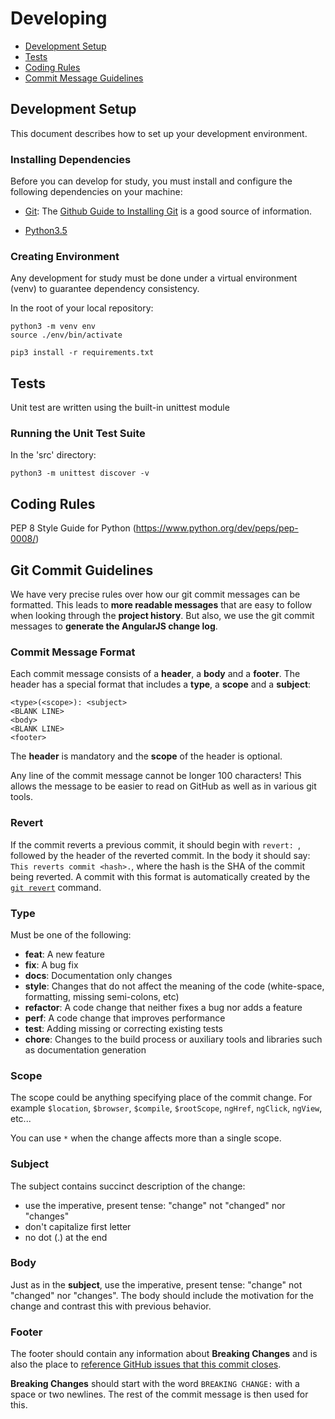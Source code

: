 # Developing

* [Development Setup](#setup)
* [Tests](#tests)
* [Coding Rules](#rules)
* [Commit Message Guidelines](#commits)

## <a name="setup"> Development Setup

This document describes how to set up your development environment.

### Installing Dependencies
Before you can develop for study, you must install and configure the following dependencies on your
machine:
* [Git](http://git-scm.com/): The [Github Guide to Installing Git][git-setup] is a good source of information.

* [Python3.5](https://www.python.org/)

### Creating Environment

Any development for study must be done under a virtual environment (venv) to guarantee dependency consistency.

In the root of your local repository:
```
python3 -m venv env
source ./env/bin/activate
```
``` 
pip3 install -r requirements.txt
```

## <a name="tests"> Tests

Unit test are written using the built-in unittest module

### <a name="unit-tests"></a> Running the Unit Test Suite

In the 'src' directory:
```
python3 -m unittest discover -v
```

## <a name="rules"></a> Coding Rules
PEP 8 Style Guide for Python (https://www.python.org/dev/peps/pep-0008/)


## <a name="commits"></a> Git Commit Guidelines

We have very precise rules over how our git commit messages can be formatted.  This leads to **more
readable messages** that are easy to follow when looking through the **project history**.  But also,
we use the git commit messages to **generate the AngularJS change log**.

### Commit Message Format
Each commit message consists of a **header**, a **body** and a **footer**.  The header has a special
format that includes a **type**, a **scope** and a **subject**:

```
<type>(<scope>): <subject>
<BLANK LINE>
<body>
<BLANK LINE>
<footer>
```

The **header** is mandatory and the **scope** of the header is optional.

Any line of the commit message cannot be longer 100 characters! This allows the message to be easier
to read on GitHub as well as in various git tools.

### Revert
If the commit reverts a previous commit, it should begin with `revert: `, followed by the header
of the reverted commit.
In the body it should say: `This reverts commit <hash>.`, where the hash is the SHA of the commit
being reverted.
A commit with this format is automatically created by the [`git revert`][git-revert] command.

### Type
Must be one of the following:

* **feat**: A new feature
* **fix**: A bug fix
* **docs**: Documentation only changes
* **style**: Changes that do not affect the meaning of the code (white-space, formatting, missing
  semi-colons, etc)
* **refactor**: A code change that neither fixes a bug nor adds a feature
* **perf**: A code change that improves performance
* **test**: Adding missing or correcting existing tests
* **chore**: Changes to the build process or auxiliary tools and libraries such as documentation
  generation

### Scope
The scope could be anything specifying place of the commit change. For example `$location`,
`$browser`, `$compile`, `$rootScope`, `ngHref`, `ngClick`, `ngView`, etc...

You can use `*` when the change affects more than a single scope.

### Subject
The subject contains succinct description of the change:

* use the imperative, present tense: "change" not "changed" nor "changes"
* don't capitalize first letter
* no dot (.) at the end

### Body
Just as in the **subject**, use the imperative, present tense: "change" not "changed" nor "changes".
The body should include the motivation for the change and contrast this with previous behavior.

### Footer
The footer should contain any information about **Breaking Changes** and is also the place to
[reference GitHub issues that this commit closes][closing-issues].

**Breaking Changes** should start with the word `BREAKING CHANGE:` with a space or two newlines.
The rest of the commit message is then used for this.


[closing-issues]: https://help.github.com/articles/closing-issues-via-commit-messages/
[git-revert]: https://git-scm.com/docs/git-revert
[git-setup]: https://help.github.com/articles/set-up-git
[github-issues]: https://github.com/hlatourette/study/issues
[github]: https://github.com/hlatourette/study
